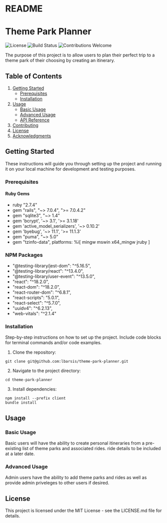 # README

# Theme Park Planner

![License](https://img.shields.io/badge/license-MIT-green)
![Build Status](https://img.shields.io/travis/user/repo/master)
![Contributions Welcome](https://img.shields.io/badge/contributions-welcome-orange.svg)

The purpose of this project is to allow users to plan their perfect trip to a theme park of their choosing by creating an itinerary. 

## Table of Contents

1. [Getting Started](#getting-started)
   - [Prerequisites](#prerequisites)
   - [Installation](#installation)
2. [Usage](#usage)
   - [Basic Usage](#basic-usage)
   - [Advanced Usage](#advanced-usage)
   - [API Reference](#api-reference)
3. [Contributing](#contributing)
4. [License](#license)
5. [Acknowledgments](#acknowledgments)

## Getting Started

These instructions will guide you through setting up the project and running it on your local machine for development and testing purposes.

### Prerequisites
#### Ruby Gems
- ruby "2.7.4"
- gem "rails", "~> 7.0.4", ">= 7.0.4.2"
- gem "sqlite3", "~> 1.4"
- gem 'bcrypt', '~> 3.1', '>= 3.1.18'
- gem 'active_model_serializers', '~> 0.10.2'
- gem 'byebug', '~> 11.1', '>= 11.1.3'
- gem "puma", "~> 5.0"
- gem "tzinfo-data", platforms: %i[ mingw mswin x64_mingw jruby ]

### NPM Packages
- "@testing-library/jest-dom": "^5.16.5",
- "@testing-library/react": "^13.4.0",
- "@testing-library/user-event": "^13.5.0",
- "react": "^18.2.0",
- "react-dom": "^18.2.0",
- "react-router-dom": "^6.8.1",
- "react-scripts": "5.0.1",
- "react-select": "^5.7.0",
- "uuidv4": "^6.2.13",
- "web-vitals": "^2.1.4"

### Installation

Step-by-step instructions on how to set up the project. Include code blocks for terminal commands and/or code examples.

1. Clone the repository:

```
git clone git@github.com:lbarsis/theme-park-planner.git
```

2. Navigate to the project directory:
```
cd theme-park-planner
```

3. Install dependencies:
```
npm install --prefix client
bundle install
```

## Usage

### Basic Usage
Basic users will have the ability to create personal itineraries from a pre-existing list of theme parks and associated rides. ride details to be included at a later date.

### Advanced Usage
Admin users have the ability to add theme parks and rides as well as provide admin priveleges to other users if desired.

## License
This project is licensed under the MIT License - see the LICENSE.md file for details.